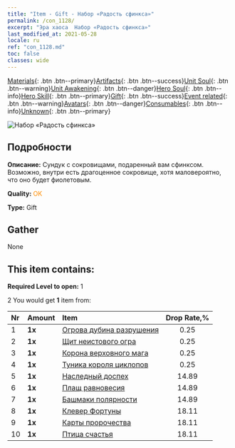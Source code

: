 ```yaml
---
title: "Item - Gift - Набор «Радость сфинкса»"
permalink: /con_1128/
excerpt: "Эра хаоса  Набор «Радость сфинкса»"
last_modified_at: 2021-05-28
locale: ru
ref: "con_1128.md"
toc: false
classes: wide
---
```

 [Materials](/ItemsRU/){: .btn .btn--primary}[Artifacts](/ItemsRU/Artifacts/){: .btn .btn--success}[Unit Soul](/ItemsRU/UnitSoul/){: .btn .btn--warning}[Unit Awakening](/ItemsRU/UnitAwakening/){: .btn .btn--danger}[Hero Soul](/ItemsRU/HeroSoul/){: .btn .btn--info}[Hero Skill](/ItemsRU/HeroSkill/){: .btn .btn--primary}[Gift](/ItemsRU/Gift/){: .btn .btn--success}[Event related](/ItemsRU/Events/){: .btn .btn--warning}[Avatars](/ItemsRU/Avatars/){: .btn .btn--danger}[Consumables](/ItemsRU/Consumables/){: .btn .btn--info}[Unknown](/ItemsRU/Unknown/){: .btn .btn--primary}

 ![Набор «Радость сфинкса»](/images/t/i_907003.png)

## Подробности
 **Описание:** Сундук с сокровищами, подаренный вам сфинксом. Возможно, внутри есть драгоценное сокровище, хотя маловероятно, что оно будет фиолетовым.

 **Quality:** <span style="color: #FF8C00">OK</span>

 **Type:** Gift

## Gather

  None

## This item contains:

 **Required Level to open:** 1

 2 You would get **1** item  from:

  | Nr | Amount |     Item    | Drop Rate,% |
  |:---|:-------|:------------|:---------:|
  | 1 |  **1x** | [Огрова дубина разрушения](/ItemsRU/art_125/) | 0.25 | 
  | 2 |  **1x** | [Щит неистового огра](/ItemsRU/art_126/) | 0.25 | 
  | 3 |  **1x** | [Корона верховного мага](/ItemsRU/art_127/) | 0.25 | 
  | 4 |  **1x** | [Туника короля циклопов](/ItemsRU/art_128/) | 0.25 | 
  | 5 |  **1x** | [Наследный доспех](/ItemsRU/art_118/) | 14.89 | 
  | 6 |  **1x** | [Плащ равновесия](/ItemsRU/art_119/) | 14.89 | 
  | 7 |  **1x** | [Башмаки полярности](/ItemsRU/art_120/) | 14.89 | 
  | 8 |  **1x** | [Клевер Фортуны](/ItemsRU/art_109/) | 18.11 | 
  | 9 |  **1x** | [Карты пророчества](/ItemsRU/art_110/) | 18.11 | 
  | 10 |  **1x** | [Птица счастья](/ItemsRU/art_111/) | 18.11 | 
